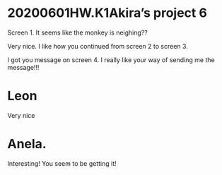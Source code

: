 # 20200601HW.K1Akira’s project 6

Screen 1. It seems like the monkey is neighing??

Very nice. I like how you continued from screen 2 to screen 3.

I got you message on screen 4. I really like your way of sending me the message!!! 

# Leon
Very nice


# Anela. 

Interesting! You seem to be getting it!